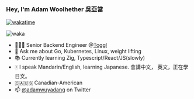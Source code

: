 ### Hey, I'm Adam Woolhether 吳亞當

[![wakatime](https://wakatime.com/badge/user/bf2e81b6-d205-4a08-a641-89ca8227df9b.svg)](https://wakatime.com/@bf2e81b6-d205-4a08-a641-89ca8227df9b)

![waka](https://wakatime.com/share/@SunWuKong/9847e309-0532-4c73-8315-77dc95c2cc29.svg)
- 👨🏼‍💻 Senior Backend Engineer @[Toggl](https://github.com/toggl)
- 💬 Ask me about Go, Kubernetes, Linux, weight lifting
- 📚 Currently learning Zig, Typescript/React/JS(slowly)
- 🀄️ I speak Mandarin/English, learning Japanese. 會講中文， 英文，正在學日文。
- 🇨🇦🇺🇸 Canadian-American
- 📫 [@adamwuyadang](https://twitter.com/adamwuyadang) on Twitter
